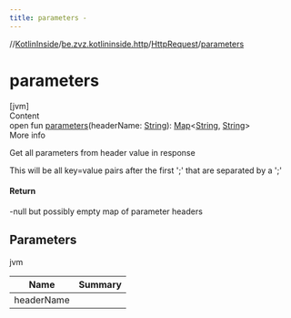 ```yaml
---
title: parameters -
---
```

//[KotlinInside](../../index.md)/[be.zvz.kotlininside.http](../index.md)/[HttpRequest](index.md)/[parameters](parameters.md)



# parameters  
[jvm]  
Content  
open fun [parameters](parameters.md)(headerName: [String](https://docs.oracle.com/javase/7/docs/api/java/lang/String.html)): [Map](https://docs.oracle.com/javase/7/docs/api/java/util/Map.html)<[String](https://docs.oracle.com/javase/7/docs/api/java/lang/String.html), [String](https://docs.oracle.com/javase/7/docs/api/java/lang/String.html)>  
More info  


Get all parameters from header value in response 



 This will be all key=value pairs after the first ';' that are separated by a ';'



#### Return  


-null but possibly empty map of parameter headers



## Parameters  
  
jvm  
  
|  Name|  Summary| 
|---|---|
| <a name="be.zvz.kotlininside.http/HttpRequest/parameters/#java.lang.String/PointingToDeclaration/"></a>headerName| <a name="be.zvz.kotlininside.http/HttpRequest/parameters/#java.lang.String/PointingToDeclaration/"></a>
  
  



